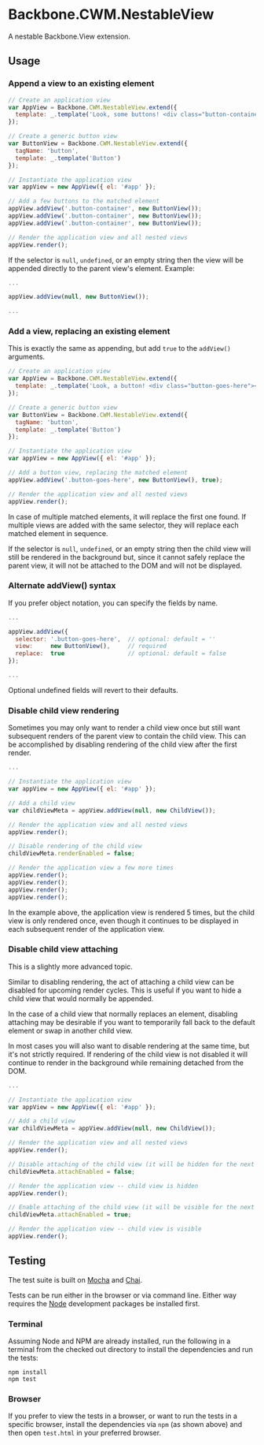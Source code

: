 # Backbone.CWM.NestableView

A nestable Backbone.View extension.

## Usage

### Append a view to an existing element

```javascript
// Create an application view
var AppView = Backbone.CWM.NestableView.extend({
  template: _.template('Look, some buttons! <div class="button-container"></div>')
});

// Create a generic button view
var ButtonView = Backbone.CWM.NestableView.extend({
  tagName: 'button',
  template: _.template('Button')
});

// Instantiate the application view
var appView = new AppView({ el: '#app' });

// Add a few buttons to the matched element
appView.addView('.button-container', new ButtonView());
appView.addView('.button-container', new ButtonView());
appView.addView('.button-container', new ButtonView());

// Render the application view and all nested views
appView.render();
```

If the selector is `null`, `undefined`, or an empty string then the view will be appended directly to the parent view's element. Example:

```javascript
...

appView.addView(null, new ButtonView());

...
```

### Add a view, replacing an existing element

This is exactly the same as appending, but add `true` to the `addView()` arguments.

```javascript
// Create an application view
var AppView = Backbone.CWM.NestableView.extend({
  template: _.template('Look, a button! <div class="button-goes-here"></div>')
});

// Create a generic button view
var ButtonView = Backbone.CWM.NestableView.extend({
  tagName: 'button',
  template: _.template('Button')
});

// Instantiate the application view
var appView = new AppView({ el: '#app' });

// Add a button view, replacing the matched element
appView.addView('.button-goes-here', new ButtonView(), true);

// Render the application view and all nested views
appView.render();
```

In case of multiple matched elements, it will replace the first one found. If multiple views are added with the same selector, they will replace each matched element in sequence.

If the selector is `null`, `undefined`, or an empty string then the child view will still be rendered in the background but, since it cannot safely replace the parent view, it will not be attached to the DOM and will not be displayed.

### Alternate addView() syntax

If you prefer object notation, you can specify the fields by name.

```javascript
...

appView.addView({
  selector: '.button-goes-here',  // optional: default = ''
  view:     new ButtonView(),     // required
  replace:  true                  // optional: default = false
});

...
```

Optional undefined fields will revert to their defaults.

### Disable child view rendering

Sometimes you may only want to render a child view once but still want subsequent renders of the parent view to contain the child view. This can be accomplished by disabling rendering of the child view after the first render.

```javascript
...

// Instantiate the application view
var appView = new AppView({ el: '#app' });

// Add a child view
var childViewMeta = appView.addView(null, new ChildView());

// Render the application view and all nested views
appView.render();

// Disable rendering of the child view
childViewMeta.renderEnabled = false;

// Render the application view a few more times
appView.render();
appView.render();
appView.render();
appView.render();
```

In the example above, the application view is rendered 5 times, but the child view is only rendered once, even though it continues to be displayed in each subsequent render of the application view.

### Disable child view attaching

This is a slightly more advanced topic.

Similar to disabling rendering, the act of attaching a child view can be disabled for upcoming render cycles. This is useful if you want to hide a child view that would normally be appended.

In the case of a child view that normally replaces an element, disabling attaching may be desirable if you want to temporarily fall back to the default element or swap in another child view.

In most cases you will also want to disable rendering at the same time, but it's not strictly required. If rendering of the child view is not disabled it will continue to render in the background while remaining detached from the DOM.

```javascript
...

// Instantiate the application view
var appView = new AppView({ el: '#app' });

// Add a child view
var childViewMeta = appView.addView(null, new ChildView());

// Render the application view and all nested views
appView.render();

// Disable attaching of the child view (it will be hidden for the next render)
childViewMeta.attachEnabled = false;

// Render the application view -- child view is hidden
appView.render();

// Enable attaching of the child view (it will be visible for the next render)
childViewMeta.attachEnabled = true;

// Render the application view -- child view is visible
appView.render();
```

## Testing

The test suite is built on [Mocha](http://visionmedia.github.io/mocha/) and [Chai](http://chaijs.com/).

Tests can be run either in the browser or via command line. Either way requires the [Node](http://nodejs.org/) development packages be installed first.

### Terminal

Assuming Node and NPM are already installed, run the following in a terminal from the checked out directory to install the dependencies and run the tests:

```
npm install
npm test
```

### Browser

If you prefer to view the tests in a browser, or want to run the tests in a specific browser, install the dependencies via `npm` (as shown above) and then open `test.html` in your preferred browser.
